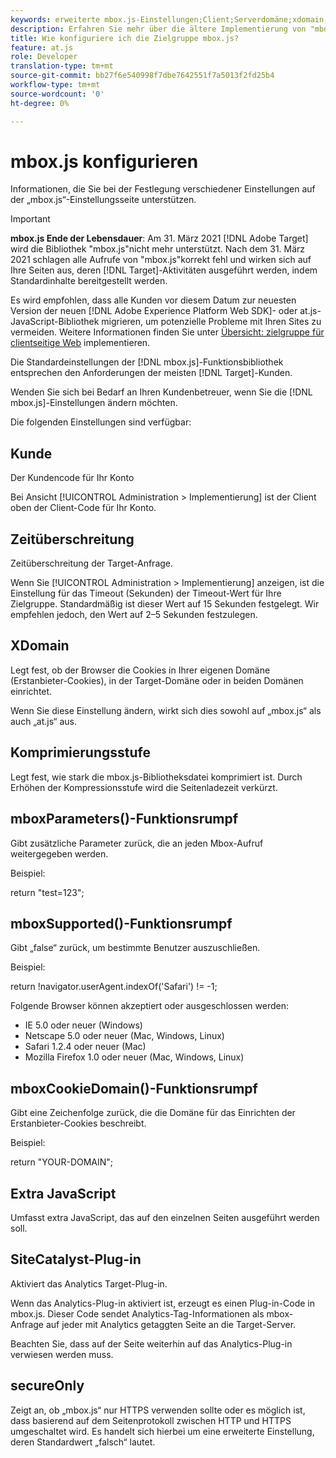 ```yaml
---
keywords: erweiterte mbox.js-Einstellungen;Client;Serverdomäne;xdomain;Komprimierungsstufe;Unterstützung von Client-Sitzungs-ID;secureOnly;Unterstützung von Client PC-ID;Pass Page;verweisende URL;Traffic-Stufe;Traffic-Dauer;Funktionsrumpf mboxParameters();Funktionsrumpf mboxSupported();Funktionsrumpf mboxCookieDomain();Extra-JavaScript;SiteCatalyst-Plug-in;mbox.js als selbstextrahierendes JavaScript erhalten;flackern;Körper ausblenden;Körper ausblenden
description: Erfahren Sie mehr über die ältere Implementierung von "mbox.js"in Adobe Target. Migrieren Sie zum Adobe Experience Platform Web SDK (AEP Web SDK) oder zur neuesten Version von at.js.
title: Wie konfiguriere ich die Zielgruppe mbox.js?
feature: at.js
role: Developer
translation-type: tm+mt
source-git-commit: bb27f6e540998f7dbe7642551f7a5013f2fd25b4
workflow-type: tm+mt
source-wordcount: '0'
ht-degree: 0%

---
```



# mbox.js konfigurieren

Informationen, die Sie bei der Festlegung verschiedener Einstellungen auf der „mbox.js“-Einstellungsseite unterstützen.

>[!IMPORTANT]
>
>**mbox.js Ende der Lebensdauer**: Am 31. März 2021  [!DNL Adobe Target] wird die Bibliothek &quot;mbox.js&quot;nicht mehr unterstützt. Nach dem 31. März 2021 schlagen alle Aufrufe von &quot;mbox.js&quot;korrekt fehl und wirken sich auf Ihre Seiten aus, deren [!DNL Target]-Aktivitäten ausgeführt werden, indem Standardinhalte bereitgestellt werden.
>
>Es wird empfohlen, dass alle Kunden vor diesem Datum zur neuesten Version der neuen [!DNL Adobe Experience Platform Web SDK]- oder at.js-JavaScript-Bibliothek migrieren, um potenzielle Probleme mit Ihren Sites zu vermeiden. Weitere Informationen finden Sie unter [Übersicht: zielgruppe für clientseitige Web](/help/c-implementing-target/c-implementing-target-for-client-side-web/implement-target-for-client-side-web.md) implementieren.

Die Standardeinstellungen der [!DNL mbox.js]-Funktionsbibliothek entsprechen den Anforderungen der meisten [!DNL Target]-Kunden.

Wenden Sie sich bei Bedarf an Ihren Kundenbetreuer, wenn Sie die [!DNL mbox.js]-Einstellungen ändern möchten.

Die folgenden Einstellungen sind verfügbar:

## Kunde

Der Kundencode für Ihr Konto

Bei Ansicht [!UICONTROL Administration > Implementierung] ist der Client oben der Client-Code für Ihr Konto.

## Zeitüberschreitung

Zeitüberschreitung der Target-Anfrage.

Wenn Sie [!UICONTROL Administration > Implementierung] anzeigen, ist die Einstellung für das Timeout (Sekunden) der Timeout-Wert für Ihre Zielgruppe. Standardmäßig ist dieser Wert auf 15 Sekunden festgelegt. Wir empfehlen jedoch, den Wert auf 2–5 Sekunden festzulegen.

## XDomain

Legt fest, ob der Browser die Cookies in Ihrer eigenen Domäne (Erstanbieter-Cookies), in der Target-Domäne oder in beiden Domänen einrichtet.

Wenn Sie diese Einstellung ändern, wirkt sich dies sowohl auf „mbox.js“ als auch „at.js“ aus.

## Komprimierungsstufe

Legt fest, wie stark die mbox.js-Bibliotheksdatei komprimiert ist. Durch Erhöhen der Kompressionsstufe wird die Seitenladezeit verkürzt.

## mboxParameters()-Funktionsrumpf

Gibt zusätzliche Parameter zurück, die an jeden Mbox-Aufruf weitergegeben werden.

Beispiel:

return &quot;test=123&quot;;

## mboxSupported()-Funktionsrumpf

Gibt „false“ zurück, um bestimmte Benutzer auszuschließen.

Beispiel:

return !navigator.userAgent.indexOf(&#39;Safari&#39;) != -1;

Folgende Browser können akzeptiert oder ausgeschlossen werden:

* IE 5.0 oder neuer (Windows)
* Netscape 5.0 oder neuer (Mac, Windows, Linux)
* Safari 1.2.4 oder neuer (Mac)
* Mozilla Firefox 1.0 oder neuer (Mac, Windows, Linux)

## mboxCookieDomain()-Funktionsrumpf

Gibt eine Zeichenfolge zurück, die die Domäne für das Einrichten der Erstanbieter-Cookies beschreibt.

Beispiel:

return &quot;YOUR-DOMAIN&quot;;

## Extra JavaScript

Umfasst extra JavaScript, das auf den einzelnen Seiten ausgeführt werden soll.

## SiteCatalyst-Plug-in

Aktiviert das Analytics Target-Plug-in.

Wenn das Analytics-Plug-in aktiviert ist, erzeugt es einen Plug-in-Code in mbox.js. Dieser Code sendet Analytics-Tag-Informationen als mbox-Anfrage auf jeder mit Analytics getaggten Seite an die Target-Server.

Beachten Sie, dass auf der Seite weiterhin auf das Analytics-Plug-in verwiesen werden muss.

## secureOnly

Zeigt an, ob „mbox.js“ nur HTTPS verwenden sollte oder es möglich ist, dass basierend auf dem Seitenprotokoll zwischen HTTP und HTTPS umgeschaltet wird. Es handelt sich hierbei um eine erweiterte Einstellung, deren Standardwert „falsch“ lautet.